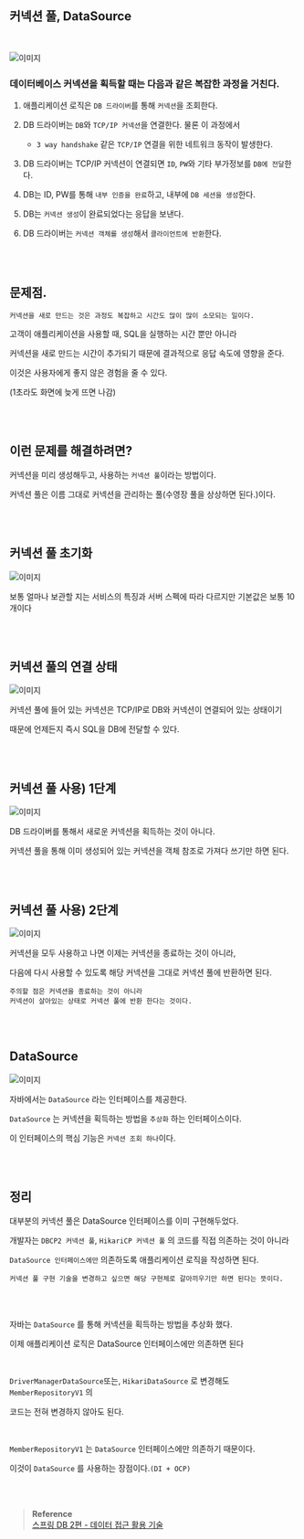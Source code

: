 ## 커넥션 풀, DataSource

<br/>

![이미지](/programming/img/입문241.PNG)



### 데이터베이스 커넥션을 획득할 때는 다음과 같은 복잡한 과정을 거친다.

1. 애플리케이션 로직은 `DB 드라이버`를 통해 `커넥션`을 조회한다.

2. DB 드라이버는 `DB`와 `TCP/IP 커넥션`을 연결한다. 물론 이 과정에서 
    
    - `3 way handshake` 같은 `TCP/IP` 연결을 위한 네트워크 동작이 발생한다.
    
3. DB 드라이버는 TCP/IP 커넥션이 연결되면 `ID`, `PW`와 기타 부가정보를 `DB에 전달`한다.

4. DB는 ID, PW를 통해 `내부 인증을 완료`하고, 내부에 `DB 세션을 생성`한다.

5. DB는 `커넥션 생성`이 완료되었다는 응답을 보낸다.

6. DB 드라이버는 `커넥션 객체를 생성`해서 `클라이언트에 반환`한다.

<br/><br/>

## 문제점.

```
커넥션을 새로 만드는 것은 과정도 복잡하고 시간도 많이 많이 소모되는 일이다.
```

고객이 애플리케이션을 사용할 때, SQL을 실행하는 시간 뿐만 아니라 

커넥션을 새로 만드는 시간이 추가되기 때문에 결과적으로 응답 속도에 영향을 준다. 



이것은 사용자에게 좋지 않은 경험을 줄 수 있다. 

(1초라도 화면에 늦게 뜨면 나감)

<br/><br/>

## 이런 문제를 해결하려면?

커넥션을 미리 생성해두고, 사용하는 `커넥션 풀`이라는 방법이다.

커넥션 풀은 이름 그대로 커넥션을 관리하는 풀(수영장 풀을 상상하면 된다.)이다.

<br/><br/>

## 커넥션 풀 초기화

![이미지](/programming/img/입문242.PNG)

보통 얼마나 보관할 지는 서비스의 특징과 서버 스펙에 따라 다르지만 기본값은 보통 10개이다

<br/><br/>

## 커넥션 풀의 연결 상태

![이미지](/programming/img/입문243.PNG)

커넥션 풀에 들어 있는 커넥션은 TCP/IP로 DB와 커넥션이 연결되어 있는 상태이기 

때문에 언제든지 즉시 SQL을 DB에 전달할 수 있다.

<br/><br/>

## 커넥션 풀 사용) 1단계

![이미지](/programming/img/입문244.PNG)

DB 드라이버를 통해서 새로운 커넥션을 획득하는 것이 아니다.

커넥션 풀을 통해 이미 생성되어 있는 커넥션을 객체 참조로 가져다 쓰기만 하면 된다.

<br/><br/>

## 커넥션 풀 사용) 2단계

![이미지](/programming/img/입문245.PNG)

커넥션을 모두 사용하고 나면 이제는 커넥션을 종료하는 것이 아니라, 

다음에 다시 사용할 수 있도록 해당 커넥션을 그대로 커넥션 풀에 반환하면 된다. 

```
주의할 점은 커넥션을 종료하는 것이 아니라 
커넥션이 살아있는 상태로 커넥션 풀에 반환 한다는 것이다.
```

<br/><br/>

## DataSource

![이미지](/programming/img/입문246.PNG)

자바에서는 `DataSource` 라는 인터페이스를 제공한다.

`DataSource` 는 커넥션을 획득하는 방법을 `추상화` 하는 인터페이스이다.

이 인터페이스의 핵심 기능은 `커넥션 조회 하나`이다.

<br/><br/>

## 정리

대부분의 커넥션 풀은 DataSource 인터페이스를 이미 구현해두었다. 

개발자는 `DBCP2 커넥션 풀`, `HikariCP 커넥션 풀` 의 코드를 직접 의존하는 것이 아니라 

`DataSource 인터페이스에만` 의존하도록 애플리케이션 로직을 작성하면 된다.

```
커넥션 풀 구현 기술을 변경하고 싶으면 해당 구현체로 갈아끼우기만 하면 된다는 뜻이다.
```

<br/><br/>

자바는 `DataSource` 를 통해 커넥션을 획득하는 방법을 추상화 했다. 

이제 애플리케이션 로직은 DataSource 인터페이스에만 의존하면 된다

<br/>

`DriverManagerDataSource`또는, `HikariDataSource` 로 변경해도 `MemberRepositoryV1` 의 

코드는 전혀 변경하지 않아도 된다. 

<br/>

`MemberRepositoryV1` 는 `DataSource` 인터페이스에만 의존하기 때문이다. 

이것이 `DataSource` 를 사용하는 장점이다.`(DI + OCP)`


<br/><br/>

>**Reference** <br/>[스프링 DB 2편 - 데이터 접근 활용 기술](https://www.inflearn.com/course/%EC%8A%A4%ED%94%84%EB%A7%81-db-2/dashboard)

